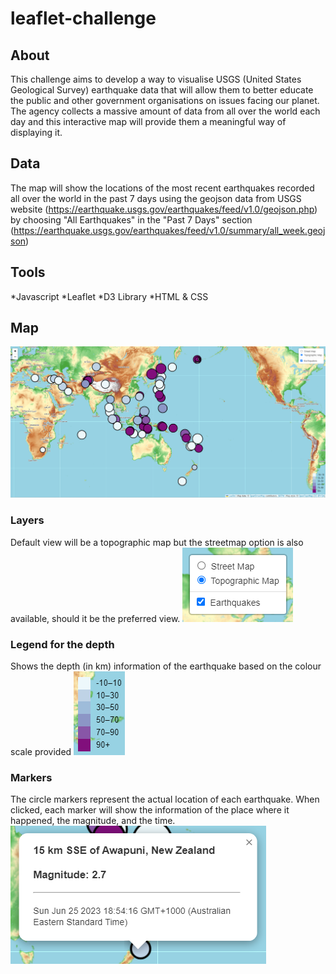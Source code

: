 # leaflet-challenge

## About
This challenge aims to develop a way to visualise USGS (United States Geological Survey) earthquake data that will allow them to better educate the public and other government organisations on issues facing our planet. The agency collects a massive amount of data from all over the world each day and this interactive map will provide them a meaningful way of displaying it.

## Data
The map will show the locations of the most recent earthquakes recorded all over the world in the past 7 days using the geojson data from USGS website (https://earthquake.usgs.gov/earthquakes/feed/v1.0/geojson.php) by choosing "All Earthquakes" in the "Past 7 Days" section (https://earthquake.usgs.gov/earthquakes/feed/v1.0/summary/all_week.geojson)

## Tools
*Javascript 
*Leaflet
*D3 Library
*HTML & CSS

## Map
![Initial view](Images/map-init.png)

### Layers
Default view will be a topographic map but the streetmap option is also available, should it be the preferred view.
![Layer control](Images/layer-control.png)

### Legend for the depth
Shows the depth (in km) information of the earthquake based on the colour scale provided
![Legend](Images/depth-legend.png)

### Markers
The circle markers represent the actual location of each earthquake. When clicked, each marker will show the information of the place where it happened, the magnitude, and the time.
![Marker](Images/marker-info.png)